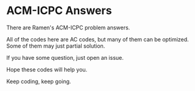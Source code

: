 # ACM-ICPC Answers

There are Ramen's ACM-ICPC problem answers.

All of the codes here are AC codes, but many of them can be optimized. Some of them may just partial solution.

If you have some question, just open an issue.

Hope these codes will help you.

Keep coding, keep going.